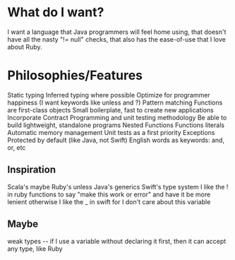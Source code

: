 What do I want?
===============

I want a language that Java programmers will feel home using, that doesn't have all the nasty "!= null" checks, that also has the ease-of-use that I love about Ruby.

Philosophies/Features
============

Static typing
Inferred typing where possible
Optimize for programmer happiness (I want keywords like unless and ?)
Pattern matching
Functions are first-class objects
Small boilerplate, fast to create new applications
Incorporate Contract Programming and unit testing methodology
Be able to build lightweight, standalone programs
Nested Functions
Functions literals
Automatic memory management
Unit tests as a first priority
Exceptions
Protected by default (like Java, not Swift)
English words as keywords: and, or, etc

Inspiration
-----------

Scala's maybe
Ruby's unless
Java's generics
Swift's type system
I like the ! in ruby functions to say "make this work or error" and have it be more lenient otherwise
I like the _ in swift for I don't care about this variable

Maybe
-----
weak types -- if I use a variable without declaring it first, then it can accept any type, like Ruby
